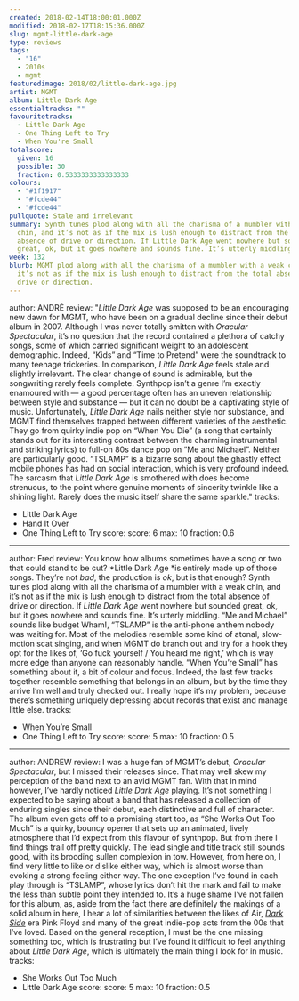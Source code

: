 ```yaml
---
created: 2018-02-14T18:00:01.000Z
modified: 2018-02-17T18:15:36.000Z
slug: mgmt-little-dark-age
type: reviews
tags:
  - "16"
  - 2010s
  - mgmt
featuredimage: 2018/02/little-dark-age.jpg
artist: MGMT
album: Little Dark Age
essentialtracks: ""
favouritetracks:
  - Little Dark Age
  - One Thing Left to Try
  - When You're Small
totalscore:
  given: 16
  possible: 30
  fraction: 0.5333333333333333
colours:
  - "#1f1917"
  - "#fcde44"
  - "#fcde44"
pullquote: Stale and irrelevant
summary: Synth tunes plod along with all the charisma of a mumbler with a weak
  chin, and it’s not as if the mix is lush enough to distract from the total
  absence of drive or direction. If Little Dark Age went nowhere but sounded
  great, ok, but it goes nowhere and sounds fine. It’s utterly middling.
week: 132
blurb: MGMT plod along with all the charisma of a mumbler with a weak chin, and
  it’s not as if the mix is lush enough to distract from the total absence of
  drive or direction.
---
```

author: ANDRÉ
review: "*Little Dark Age* was supposed to be an encouraging new dawn for MGMT,
  who have been on a gradual decline since their debut album in 2007. Although I
  was never totally smitten with *Oracular Spectacular*, it’s no question that
  the record contained a plethora of catchy songs, some of which carried
  significant weight to an adolescent demographic. Indeed, “Kids” and “Time to
  Pretend” were the soundtrack to many teenage trickeries. In comparison,
  *Little Dark Age* feels stale and slightly irrelevant. The clear change of
  sound is admirable, but the songwriting rarely feels complete. Synthpop isn’t
  a genre I’m exactly enamoured with — a good percentage often has an uneven
  relationship between style and substance — but it can no doubt be a
  captivating style of music. Unfortunately, *Little Dark Age* nails neither
  style nor substance, and MGMT find themselves trapped between different
  varieties of the aesthetic. They go from quirky indie pop on “When You Die” (a
  song that certainly stands out for its interesting contrast between the
  charming instrumental and striking lyrics) to full-on 80s dance pop on “Me and
  Michael”. Neither are particularly good. “TSLAMP” is a bizarre song about the
  ghastly effect mobile phones has had on social interaction, which is very
  profound indeed. The sarcasm that *Little Dark Age* is smothered with does
  become strenuous, to the point where genuine moments of sincerity twinkle like
  a shining light. Rarely does the music itself share the same sparkle."
tracks:
  - Little Dark Age
  - ­­Hand It Over
  - ­­One Thing Left to Try
score:
  score: 6
  max: 10
  fraction: 0.6
---
author: Fred
review: You know how albums sometimes have a song or two that could stand to be
  cut? *Little Dark Age *is entirely made up of those songs. They’re not *bad*,
  the production is *ok*, but is that enough? Synth tunes plod along with all
  the charisma of a mumbler with a weak chin, and it’s not as if the mix is lush
  enough to distract from the total absence of drive or direction. If *Little
  Dark Age* went nowhere but sounded great, ok, but it goes nowhere and sounds
  fine. It’s utterly middling. “Me and Michael” sounds like budget Wham!,
  “TSLAMP” is the anti-phone anthem nobody was waiting for. Most of the melodies
  resemble some kind of atonal, slow-motion scat singing, and when MGMT do
  branch out and try for a hook they opt for the likes of, ‘Go fuck yourself /
  You heard me right,’ which is way more edge than anyone can reasonably handle.
  “When You’re Small” has something about it, a bit of colour and focus. Indeed,
  the last few tracks together resemble something that belongs in an album, but
  by the time they arrive I’m well and truly checked out. I really hope it’s my
  problem, because there’s something uniquely depressing about records that
  exist and manage little else.
tracks:
  - When You’re Small
  - ­­One Thing Left to Try
score:
  score: 5
  max: 10
  fraction: 0.5
---
author: ANDREW
review: I was a huge fan of MGMT’s debut, *Oracular Spectacular*, but I missed
  their releases since. That may well skew my perception of the band next to an
  avid MGMT fan. With that in mind however, I’ve hardly noticed *Little Dark
  Age* playing. It’s not something I expected to be saying about a band that has
  released a collection of enduring singles since their debut, each distinctive
  and full of character. The album even gets off to a promising start too, as
  “She Works Out Too Much” is a quirky, bouncy opener that sets up an animated,
  lively atmosphere that I’d expect from this flavour of synthpop. But from
  there I find things trail off pretty quickly. The lead single and title track
  still sounds good, with its brooding sullen complexion in tow. However, from
  here on, I find very little to like or dislike either way, which is almost
  worse than evoking a strong feeling either way. The one exception I’ve found
  in each play through is “TSLAMP”, whose lyrics don’t hit the mark and fail to
  make the less than subtle point they intended to. It’s a huge shame I’ve not
  fallen for this album, as, aside from the fact there are definitely the
  makings of a solid album in here, I hear a lot of similarities between the
  likes of Air, [*Dark
  Side*](<https://audioxide.com/reviews/pink-floyd-the-dark-side-of-the-moon/>)
  era Pink Floyd and many of the great indie-pop acts from the 00s that I’ve
  loved. Based on the general reception, I must be the one missing something
  too, which is frustrating but I’ve found it difficult to feel anything about
  *Little Dark Age*, which is ultimately the main thing I look for in music.
tracks:
  - She Works Out Too Much
  - ­­Little Dark Age
score:
  score: 5
  max: 10
  fraction: 0.5
